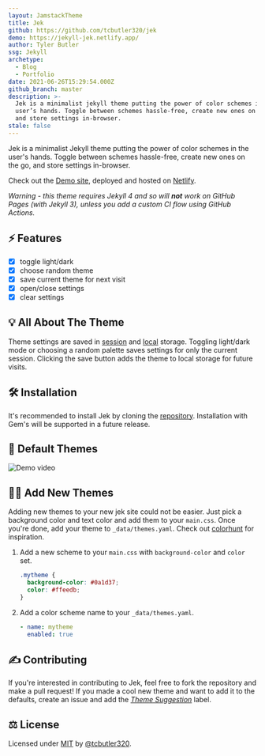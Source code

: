 ```yaml
---
layout: JamstackTheme
title: Jek
github: https://github.com/tcbutler320/jek
demo: https://jekyll-jek.netlify.app/
author: Tyler Butler
ssg: Jekyll
archetype:
  - Blog
  - Portfolio
date: 2021-06-26T15:29:54.000Z
github_branch: master
description: >-
  Jek is a minimalist jekyll theme putting the power of color schemes in the
  user’s hands. Toggle between schemes hassle-free, create new ones on the go,
  and store settings in-browser.
stale: false
---
```


Jek is a minimalist Jekyll theme putting the power of color schemes in the user's hands. Toggle between schemes hassle-free, create new ones on the go, and store settings in-browser.

Check out the [Demo site](https://jekyll-jek.netlify.app/), deployed and hosted on [Netlify](https://www.netlify.com/).

_Warning - this theme requires Jekyll 4 and so will **not** work on GitHub Pages (with Jekyll 3), unless you add a custom CI flow using GitHub Actions._

## ⚡ Features

- [x] toggle light/dark
- [x] choose random theme
- [x] save current theme for next visit
- [x] open/close settings
- [x] clear settings

## 💡 All About The Theme

Theme settings are saved in [session](https://developer.mozilla.org/en-US/docs/Web/API/Window/sessionStorage) and [local](https://developer.mozilla.org/en-US/docs/Web/API/Window/localStorage) storage. Toggling light/dark mode or choosing a random palette saves settings for only the current session. Clicking the save button adds the theme to local storage for future visits.

## 🛠️ Installation

It's recommended to install Jek by cloning the [repository](https://github.com/tcbutler320/jek). Installation with Gem's will be supported in a future release.

## 🍭 Default Themes

![Demo video](/assets/img/readme/jek.gif)

## 👩‍🚀 Add New Themes

Adding new themes to your new jek site could not be easier. Just pick a background color and text color and add them to your `main.css`. Once you're done, add your theme to `_data/themes.yaml`. Check out [colorhunt](https://colorhunt.co/) for inspiration.

1. Add a new scheme to your `main.css` with `background-color` and `color` set.
   ```css
   .mytheme {
     background-color: #0a1d37;
     color: #ffeedb;
   }
   ```
2. Add a color scheme name to your `_data/themes.yaml`.
   ```yaml
   - name: mytheme
     enabled: true
   ```

## ✍️ Contributing

If you're interested in contributing to Jek, feel free to fork the repository and make a pull request! If you made a cool new theme and want to add it to the defaults, create an issue and add the [_Theme Suggestion_](https://github.com/tcbutler320/jek/labels/Theme%20Suggestion) label.

## ⚖️ License

Licensed under [MIT](/LICENSE.txt) by [@tcbutler320](https://github.com/tcbutler320).
